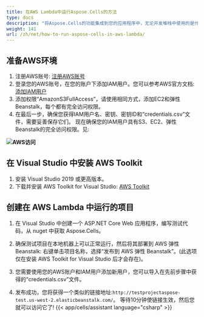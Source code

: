 ```yaml
---
title: 在AWS Lambda中运行Aspose.Cells的方法
type: docs
description: "将Aspose.Cells的功能集成到您的应用程序中，无论开发堆栈中使用的是什么技术，都可以使用Docker。了解如何在Docker容器中使用Aspose .Cells。"
weight: 141
url: /zh/net/how-to-run-aspose-cells-in-aws-lambda/
---
```


## 准备AWS环境

1. 注册AWS账号: 
[注册AWS账号](https://aws.amazon.com/)
1. 登录您的AWS账号，在您的账户下添加IAM用户。您可以参考AWS官方文档:
[添加IAM用户](https://docs.aws.amazon.com/IAM/latest/UserGuide/getting-started_create-admin-group.html)
1. 添加权限“AmazonS3FullAccess”，请使用相同方式，添加EC2和弹性Beanstalk，每个都有完全访问权限。
1. 在最后一步，确保您获得IAM用户名、密钥、密钥ID和“credentials.csv”文件，需要妥善保存它们。
   现在确保您的IAM用户具有S3、EC2、弹性Beanstalk的完全访问权限。见:

**![AWS访问](AwsAccess.png)**

## 在 Visual Studio 中安装 AWS Toolkit

1. 安装 Visual Studio 2019 或更高版本。
1. 下载并安装 AWS Toolkit for Visual Studio: 
[AWS Toolkit](https://aws.amazon.com/visualstudio/)

## 创建在 AWS Lambda 中运行的项目

1. 在 Visual Studio 中创建一个 ASP.NET Core Web 应用程序，编写测试代码，从 nuget 中获取 Aspose.Cells。

1. 确保测试项目在本地机器上可以正常运行，然后将其部署到 AWS 弹性 Beanstalk:
   右键单击项目名称，选择“发布到 AWS 弹性 Beanstalk”。(此选项仅在安装 AWS Toolkit for Visual Studio 后才会存在)。 
1. 您需要使用您的AWS账户和IAM用户添加新用户，您可以导入在先前步骤中获得的“credentials.csv”文件。 
1. 发布成功，您将获得一个类似的链接地址:`http://testprojectaspose-test.us-west-2.elasticbeanstalk.com/`。
   等待10分钟使链接生效，然后您就可以访问它了!
{{< app/cells/assistant language="csharp" >}}
